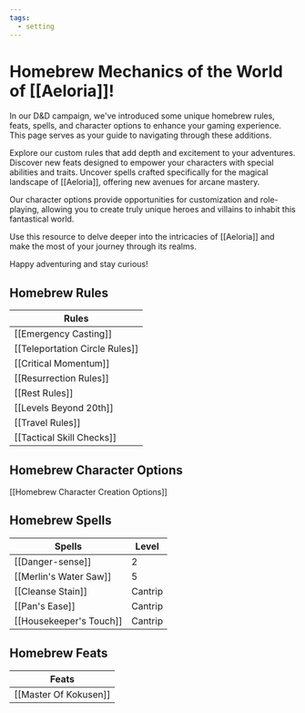```yaml
---
tags:
  - setting
---
```

# Homebrew Mechanics of the World of [[Aeloria]]!

In our D&D campaign, we've introduced some unique homebrew rules, feats, spells, and character options to enhance your gaming experience. This page serves as your guide to navigating through these additions.

Explore our custom rules that add depth and excitement to your adventures. Discover new feats designed to empower your characters with special abilities and traits. Uncover spells crafted specifically for the magical landscape of [[Aeloria]], offering new avenues for arcane mastery.

Our character options provide opportunities for customization and role-playing, allowing you to create truly unique heroes and villains to inhabit this fantastical world.

Use this resource to delve deeper into the intricacies of [[Aeloria]] and make the most of your journey through its realms. 

Happy adventuring and stay curious! 

## Homebrew Rules

| Rules                          |
| ------------------------------ |
| [[Emergency Casting]]          |
| [[Teleportation Circle Rules]] |
| [[Critical Momentum]]          |
| [[Resurrection Rules]]         |
| [[Rest Rules]]                 |
| [[Levels Beyond 20th]]         |
| [[Travel Rules]]               |
| [[Tactical Skill Checks]]      |

## Homebrew Character Options

[[Homebrew Character Creation Options]]

## Homebrew Spells

| Spells                  | Level   |
| ----------------------- | ------- |
| [[Danger-sense]]        | 2       |
| [[Merlin's Water Saw]]  | 5       |
| [[Cleanse Stain]]       | Cantrip |
| [[Pan's Ease]]          | Cantrip |
| [[Housekeeper's Touch]] | Cantrip |

## Homebrew Feats

| Feats                         |
| ----------------------------- |
| [[Master Of Kokusen]] |

